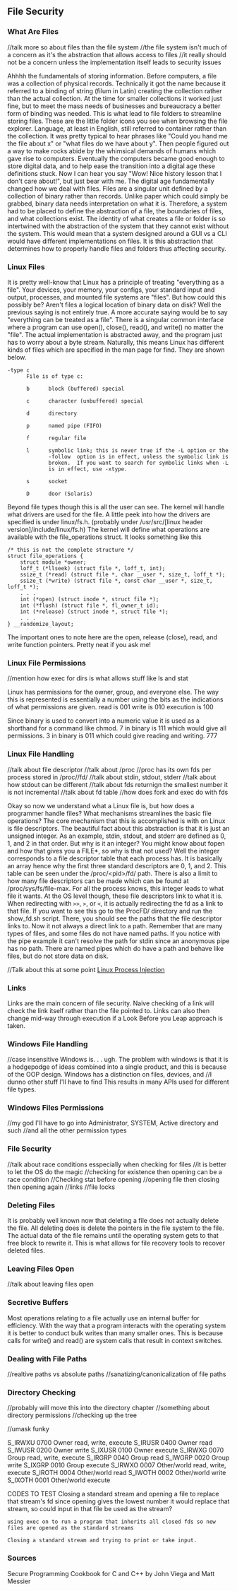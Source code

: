 ## File Security

### What Are Files

//talk more so about files than the file system
//the file system isn't much of a concern as it's the abstraction that allows access to files
//it really should not be a concern unless the implementation itself leads to security issues

Ahhhh the fundamentals of storing information.
Before computers, a file was a collection of physical records.
Technically it got the name because it referred to a binding of string (filum in Latin) creating the collection rather than the actual collection.
At the time for smaller collections it worked just fine, but to meet the mass needs of businesses and bureaucracy a better form of binding was needed.
This is what lead to file folders to streamline storing files.
These are the little folder icons you see when browsing the file explorer.
Language, at least in English, still referred to container rather than the collection.
It was pretty typical to hear phrases like "Could you hand me the file about x" or "what files do we have about y".
Then people figured out a way to make rocks abide by the whimsical demands of humans which gave rise to computers.
Eventually the computers became good enough to store digital data, and to help ease the transition into a digital age these definitions stuck.
Now I can hear you say "Wow! Nice history lesson that I don't care about!", but just bear with me.
The digital age fundamentally changed how we deal with files.
Files are a singular unit defined by a collection of binary rather than records.
Unlike paper which could simply be grabbed, binary data needs interpretation on what it is.
Therefore, a system had to be placed to define the abstraction of a file, the boundaries of files, and what collections exist.
The identity of what creates a file or folder is so intertwined with the abstraction of the system that they cannot exist without the system.
This would mean that a system designed around a GUI vs a CLI would have different implementations on files.
It is this abstraction that determines how to properly handle files and folders thus affecting security.

### Linux Files

It is pretty well-know that Linux has a principle of treating "everything as a file".
Your devices, your memory, your configs, your standard input and output, processes, and mounted file systems are "files".
But how could this possibly be?
Aren't files a logical location of binary data on disk?
Well the previous saying is not entirely true.
A more accurate saying would be to say "everything can be treated as a file".
There is a singular common interface where a program can use open(), close(), read(), and write() no matter the "file".
The actual implementation is abstracted away, and the program just has to worry about a byte stream.
Naturally, this means Linux has different kinds of files which are specified in the man page for find.
They are shown below.
```
-type c
      File is of type c:

      b      block (buffered) special

      c      character (unbuffered) special

      d      directory

      p      named pipe (FIFO)

      f      regular file

      l      symbolic link; this is never true if the -L option or the
             -follow  option is in effect, unless the symbolic link is
             broken.  If you want to search for symbolic links when -L
             is in effect, use -xtype.

      s      socket

      D      door (Solaris)
```
Beyond file types though this is all the user can see.
The kernel will handle what drivers are used for the file.
A little peek into how the drivers are specified is under linux/fs.h. (probably under /usr/src/\[linux header version\]/include/linux/fs.h)
The kernel will define what operations are available with the file_operations struct.
It looks something like this
```
/* this is not the complete structure */
struct file_operations {
	struct module *owner;
	loff_t (*llseek) (struct file *, loff_t, int);
	ssize_t (*read) (struct file *, char __user *, size_t, loff_t *);
	ssize_t (*write) (struct file *, const char __user *, size_t, loff_t *);
    . . .
	int (*open) (struct inode *, struct file *);
	int (*flush) (struct file *, fl_owner_t id);
	int (*release) (struct inode *, struct file *);
    . . .
} __randomize_layout;
```
The important ones to note here are the open, release (close), read, and write function pointers.
Pretty neat if you ask me!

### Linux File Permissions

//mention how exec for dirs is what allows stuff like ls and stat

Linux has permissions for the owner, group, and everyone else.
The way this is represented is essentially a number using the bits as the indications of what permissions are given.
read is 001
write is 010
execution is 100

Since binary is used to convert into a numeric value it is used as a shorthand for a command like chmod.
7 in binary is 111 which would give all permissions.
3 in binary is 011 which could give reading and writing.
777

### Linux File Handling

//talk about file descriptor
//talk about /proc
    //proc has its own fds per process stored in /proc/<PID>/fd/
//talk about stdin, stdout, stderr
//talk about how stdout can be different
//talk about fds returnign the smallest number it is not incremental
//talk about fd table
    //how does fork and exec do with fds

Okay so now we understand what a Linux file is, but how does a programmer handle files?
What mechanisms streamlines the basic file operations?
The core mechanism that this is accomplished is with on Linux is file descriptors.
The beautiful fact about this abstraction is that it is just an unsigned integer.
As an example, stdin, stdout, and stderr are defined as 0, 1, and 2 in that order.
But why is it an integer?
You might know about fopen and how that gives you a FILE\*, so why is that not used?
Well the integer corresponds to a file descriptor table that each process has.
It is basically an array hence why the first three standard descriptors are 0, 1, and 2.
This table can be seen under the /proc/\<pid\>/fd/ path.
There is also a limit to how many file descriptors can be made which can be found at /proc/sys/fs/file-max.
For all the process knows, this integer leads to what file it wants.
At the OS level though, these file descriptors link to what it is.
When redirecting with `>>`, `>`, or `<`, it is actually redirecting the fd as a link to that file.
If you want to see this go to the ProcFD/ directory and run the show_fd.sh script.
There, you should see the paths that the file descriptor links to.
Now it not always a direct link to a path.
Remember that are many types of files, and some files do not have named paths.
If you notice with the pipe example it can't resolve the path for stdin since an anonymous pipe has no path.
There are named pipes which do have a path and behave like files, but do not store data on disk.

//Talk about this at some point
[Linux Process Injection](https://www.akamai.com/blog/security-research/the-definitive-guide-to-linux-process-injection)

### Links

Links are the main concern of file security.
Naive checking of a link will check the link itself rather than the file pointed to.
Links can also then change mid-way through execution if a Look Before you Leap approach is taken.

### Windows File Handling

//case insensitive
Windows is. . . ugh.
The problem with windows is that it is a hodgepodge of ideas combined into a single product, and this is because of the OOP design.
Windows has a distinction on files, devices, and //I dunno other stuff I'll have to find
This results in many APIs used for different file types.

### Windows Files Permissions

//my god I'll have to go into Administrator, SYSTEM, Active directory and such
//and all the other permission types

### File Security
//talk about race conditions esspecially when checking for files
    //it is better to let the OS do the magic
    //checking for existence then opening can be a race condition
    //Checking stat before opening
    //opening file then closing then opening again
    //links
    //file locks

### Deleting Files

It is probably well known now that deleting a file does not actually delete the file.
All deleting does is delete the pointers in the file system to the file.
The actual data of the file remains until the operating system gets to that free block to rewrite it.
This is what allows for file recovery tools to recover deleted files.

### Leaving Files Open
//talk about leaving files open

### Secretive Buffers

Most operations relating to a file actually use an internal buffer for efficiency.
With the way that a program interacts with the operating system it is better to conduct bulk writes than many smaller ones.
This is because calls for write() and read() are system calls that result in context switches.

### Dealing with File Paths

//realtive paths vs absolute paths
//sanatizing/canonicalization of file paths

### Directory Checking

//probably will move this into the directory chapter
//something about directory permissions
//checking up the tree

//umask funky

S_IRWXU     0700    Owner read, write, execute
S_IRUSR     0400    Owner read
S_IWUSR     0200    Owner write
S_IXUSR     0100    Owner execute
S_IRWXG     0070    Group read, write, execute
S_IRGRP     0040    Group read
S_IWGRP     0020    Group write
S_IXGRP     0010    Group execute
S_IRWXO     0007    Other/world read, write, execute
S_IROTH     0004    Other/world read
S_IWOTH     0002    Other/world write
S_IXOTH     0001    Other/world execute

CODES TO TEST
    Closing a standard stream and opening a file to replace that stream's fd
        since opening gives the lowest number it would replace that stream, so could input in that file be used as the stream?

    using exec on to run a program that inherits all closed fds so new files are opened as the standard streams

    Closing a standard stream and trying to print or take input.

### Sources

Secure Programming Cookbook for C and C++ by John Viega and Matt Messier
